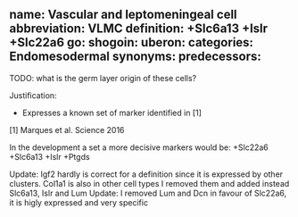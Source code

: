 name: Vascular and leptomeningeal cell
abbreviation: VLMC
definition: +Slc6a13 +Islr +Slc22a6
go:
shogoin: 
uberon:
categories: Endomesodermal
synonyms:
predecessors:
---

TODO: what is the germ layer origin of these cells?

Justification:

* Expresses a known set of marker identified in [1]

[1] Marques et al. Science 2016

In the development a set a more decisive markers would be:
+Slc22a6 +Slc6a13 +Islr +Ptgds

Update: Igf2 hardly is correct for a definition since it is expressed by other clusters. Col1a1 is also in other cell types
I removed them and added instead Slc6a13, Islr and Lum
Update: I removed Lum and Dcn in favour of Slc22a6, it is higly expressed and very specific
